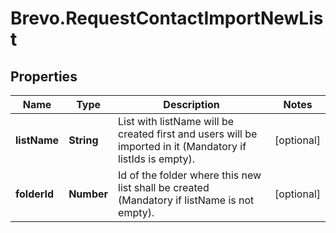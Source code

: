 # Brevo.RequestContactImportNewList

## Properties
Name | Type | Description | Notes
------------ | ------------- | ------------- | -------------
**listName** | **String** | List with listName will be created first and users will be imported in it (Mandatory if listIds is empty). | [optional] 
**folderId** | **Number** | Id of the folder where this new list shall be created (Mandatory if listName is not empty). | [optional] 


